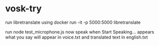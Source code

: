 # vosk-try

run libretranslate using
docker run -it -p 5000:5000 libretranslate

run node test_microphone.js
now speak when Start Speaking... appears
what you say will appear in voice.txt and translated text in english.txt
